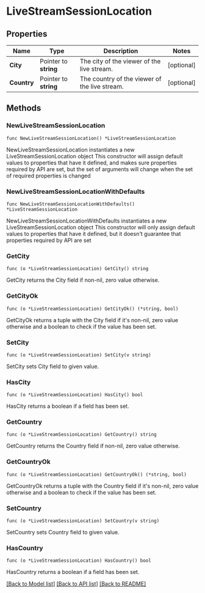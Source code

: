 # LiveStreamSessionLocation

## Properties

Name | Type | Description | Notes
------------ | ------------- | ------------- | -------------
**City** | Pointer to **string** | The city of the viewer of the live stream. | [optional] 
**Country** | Pointer to **string** | The country of the viewer of the live stream. | [optional] 

## Methods

### NewLiveStreamSessionLocation

`func NewLiveStreamSessionLocation() *LiveStreamSessionLocation`

NewLiveStreamSessionLocation instantiates a new LiveStreamSessionLocation object
This constructor will assign default values to properties that have it defined,
and makes sure properties required by API are set, but the set of arguments
will change when the set of required properties is changed

### NewLiveStreamSessionLocationWithDefaults

`func NewLiveStreamSessionLocationWithDefaults() *LiveStreamSessionLocation`

NewLiveStreamSessionLocationWithDefaults instantiates a new LiveStreamSessionLocation object
This constructor will only assign default values to properties that have it defined,
but it doesn't guarantee that properties required by API are set

### GetCity

`func (o *LiveStreamSessionLocation) GetCity() string`

GetCity returns the City field if non-nil, zero value otherwise.

### GetCityOk

`func (o *LiveStreamSessionLocation) GetCityOk() (*string, bool)`

GetCityOk returns a tuple with the City field if it's non-nil, zero value otherwise
and a boolean to check if the value has been set.

### SetCity

`func (o *LiveStreamSessionLocation) SetCity(v string)`

SetCity sets City field to given value.

### HasCity

`func (o *LiveStreamSessionLocation) HasCity() bool`

HasCity returns a boolean if a field has been set.

### GetCountry

`func (o *LiveStreamSessionLocation) GetCountry() string`

GetCountry returns the Country field if non-nil, zero value otherwise.

### GetCountryOk

`func (o *LiveStreamSessionLocation) GetCountryOk() (*string, bool)`

GetCountryOk returns a tuple with the Country field if it's non-nil, zero value otherwise
and a boolean to check if the value has been set.

### SetCountry

`func (o *LiveStreamSessionLocation) SetCountry(v string)`

SetCountry sets Country field to given value.

### HasCountry

`func (o *LiveStreamSessionLocation) HasCountry() bool`

HasCountry returns a boolean if a field has been set.


[[Back to Model list]](../README.md#documentation-for-models) [[Back to API list]](../README.md#documentation-for-api-endpoints) [[Back to README]](../README.md)



